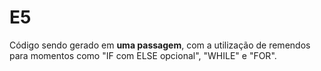 # E5

Código sendo gerado em **uma passagem**, com a utilização de remendos para momentos como "IF com ELSE opcional", "WHILE" e "FOR".